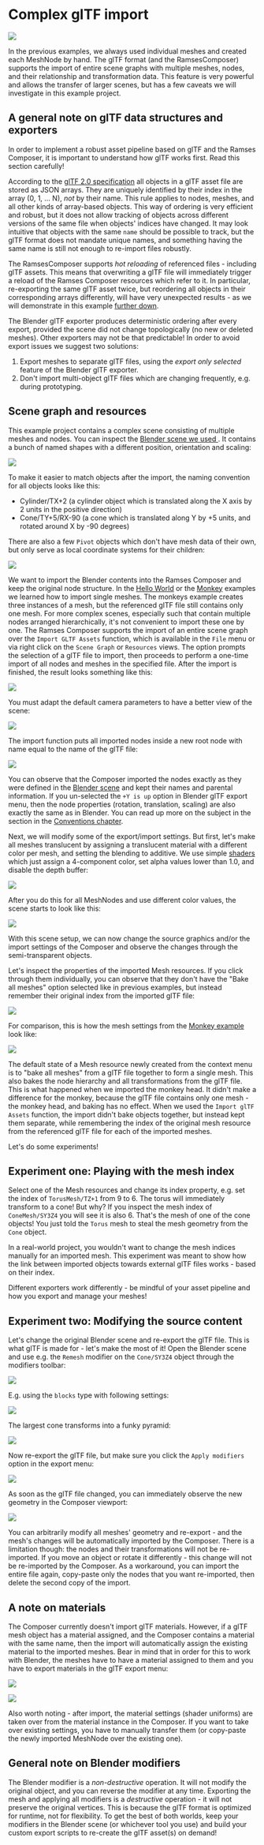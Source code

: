 <!--
SPDX-License-Identifier: MPL-2.0

This file is part of Ramses Composer
(see https://github.com/GENIVI/ramses-composer-docs).

This Source Code Form is subject to the terms of the Mozilla Public License, v. 2.0.
If a copy of the MPL was not distributed with this file, You can obtain one at http://mozilla.org/MPL/2.0/.
-->

# Complex glTF import

![](./docs/translucent.png)

In the previous examples, we always used individual meshes and created each MeshNode by hand.
The glTF format (and the RamsesComposer) supports the import of entire scene graphs with multiple
meshes, nodes, and their relationship and transformation data. This feature is very powerful and allows
the transfer of larger scenes, but has a few caveats we will investigate in this example project.

## A general note on glTF data structures and exporters

In order to implement a robust asset pipeline based on glTF and the Ramses Composer, it is important to understand how glTF works first. Read this section carefully!

According to the [glTF 2.0 specification](https://github.com/KhronosGroup/glTF/tree/master/specification/2.0) all objects in a glTF asset file are stored as JSON arrays.
They are uniquely identified by their index in the array (0, 1, ... N), _not_ by their name. This rule applies
to nodes, meshes, and all other kinds of array-based objects. This way of ordering is very efficient and
robust, but it does not allow tracking of objects across different versions of the same file when objects'
indices have changed. It may look intuitive that objects with the same `name` should
be possible to track, but the glTF format does not mandate unique names, and something having the
same name is still not enough to re-import files robustly.

The RamsesComposer supports _hot reloading_ of referenced files - including glTF assets.
This means that overwriting a glTF file will immediately trigger a reload of the Ramses Composer
resources which refer to it. In particular, re-exporting the same glTF asset twice, but
reordering all objects in their corresponding arrays differently, will have very unexpected results - as we
will demonstrate in this example [further down](#Experiment-one-Playing-with-the-mesh-index).

The Blender glTF exporter produces deterministic ordering after every export, provided
the scene did not change topologically (no new or deleted meshes). Other exporters may not be that predictable!
In order to avoid export issues we suggest two solutions:

1. Export meshes to separate glTF files, using the _export only selected_ feature of the Blender glTF exporter.
2. Don't import multi-object glTF files which are changing frequently, e.g. during prototyping.

<!-- TODO Violin we should find a third option here. It is precicely prototyping where such feature will be very useful - being able
to rapidly change the exported content of a complex scene, while maintaining and updating the composer project and having a seamless
workflow. Maybe ship a Blender plugin? Or just implement a "complex import" of glTF? -->

## Scene graph and resources

This example project contains a complex scene consisting of multiple meshes and nodes. You can inspect
the [Blender scene we used ](./blender/). It contains a bunch of
named shapes with a different position, orientation and scaling:

![](./docs/blender.png)

To make it easier to match objects after the import, the naming convention for all objects looks like this:

* Cylinder/TX+2   (a cylinder object which is translated along the X axis by 2 units in the positive direction)
* Cone/TY+5/RX-90  (a cone which is translated along Y by +5 units, and rotated around X by -90 degrees)

<!-- TODO Violin There is a problem here - negative scaling doesn't work, and ramses's scale + rotate does not work like
in blender. We should fix this, and re-add these transforms to the example project -->

There are also a few `Pivot` objects which don't have mesh data of their own, but only serve as local
coordinate systems for their children:

![](./docs/pivots.png)

We want to import the Blender contents into the Ramses Composer and keep the original node structure. In
the [Hello World](../hello_world/manual.md) or the [Monkey](../monkey/manual.md) examples we learned
how to import single meshes. The monkeys example creates three instances of a mesh, but the
referenced glTF file still contains only one mesh. For more complex scenes, especially such that contain
multiple nodes arranged hierarchically, it's not
convenient to import these one by one. The Ramses Composer supports the import of an entire scene graph
over the `Import GLTF Assets` function, which is available
in the `File` menu or via right click on the `Scene Graph` or `Resources` views. The option prompts the
selection of a glTF file to import, then proceeds to perform
a one-time import of all nodes and meshes in the specified file. After the import is finished, the result looks something like this:

![](./docs/after_import_viewport.png)

You must adapt the default camera parameters to have a better view of the scene:

![](./docs/camera_params.png)

The import function puts all imported nodes inside a new root node with name equal to the name of the glTF file:

![](./docs/after_import.png)

You can observe that the Composer imported the nodes exactly as they were
defined in the [Blender scene](./blender/)
and kept their names and parental information. If you un-selected the `+Y is up` option in
Blender glTF export menu, then the node properties (rotation, translation, scaling) are also exactly the same as in Blender. You can
read up more on the subject in the section in the [Conventions chapter](../conventions/manual.md).

Next, we will modify some of the export/import settings. But first, let's make all meshes translucent by assigning a translucent
material with a different color per mesh, and setting the blending to additive. We use simple [shaders](./shaders/) which
just assign a 4-component color, set alpha values lower than 1.0, and disable the depth buffer:

![](./docs/translucent_material_settings.png)

After you do this for all MeshNodes and use different color values, the scene starts to look like this:

![](./docs/translucent.png)

With this scene setup, we can now change the source graphics and/or the import settings of the
Composer and observe the changes through the semi-transparent objects.

Let's inspect the properties of the imported Mesh resources. If you click through them individually,
you can observe that they don't have the "Bake all meshes" option selected
like in previous examples, but instead remember their original index from the imported glTF file:

![](./docs/mesh_index.png)

For comparison, this is how the mesh settings from the [Monkey example](../monkey/manual.md) look like:

![](./docs/bake_all_meshes.png)

The default state of a Mesh resource newly created from the context menu is to "bake all meshes" from a glTF file together to form a single mesh.
This also bakes the node hierarchy and all transformations from the glTF file. This is what happened when we imported the monkey head. It didn't make a difference for the monkey, because the glTF file
contains only one mesh - the monkey head, and baking has no effect. When we used the `Import glTF Assets` function, the import
didn't bake objects together, but instead kept them separate, while remembering the index of the original mesh
resource from the referenced glTF file for each of the imported meshes.

Let's do some experiments!

## Experiment one: Playing with the mesh index

Select one of the Mesh resources and change its index property, e.g. set the index of `TorusMesh/TZ+1`
from 9 to 6. The torus will immediately transform to a cone! But why? If you inspect the mesh index
of `ConeMesh/SY3Z4` you will see it is also 6. That's the mesh of one of the cone objects! You just told the
`Torus` mesh to steal the mesh geometry from the `Cone` object.

In a real-world project, you wouldn't want to change the mesh indices manually for an imported mesh. This experiment was
meant to show how the link between imported objects towards external
glTF files works - based on their index.

Different exporters work differently - be mindful of your asset
pipeline and how you export and manage your meshes!

## Experiment two: Modifying the source content

Let's change the original Blender scene and re-export the glTF file. This is what glTF is made for - let's make the most of it!
Open the Blender scene and use e.g. the `Remesh` modifier on the `Cone/SY3Z4` object through the modifiers toolbar:

![](./docs/voxel_modifier_1.png)

E.g. using the `blocks` type with following settings:

![](./docs/voxel_modifier_2.png)

The largest cone transforms into a funky pyramid:

![](./docs/voxel_modifier_3.png)

Now re-export the glTF file, but make sure you click the `Apply modifiers` option in the export menu:

![](./docs/voxel_modifier_4.png)

As soon as the glTF file changed, you can immediately observe the new geometry in the Composer viewport:

![](./docs/voxel_modifier_5.png)

You can arbitrarily modify all meshes' geometry and re-export - and the mesh's changes will be automatically imported by the Composer.
There is a limitation though: the nodes and their transformations will not be re-imported. If you move an object or rotate it differently - this change
will not be re-imported by the Composer. As a workaround, you can import the entire file again, copy-paste only the nodes that you want re-imported, then delete
the second copy of the import.

<!-- TODO Violin we need to fix this limitation - it is a major blocker for a fluent workflow, and doesn't scale well with larger projects.
It is not an option to force an artist to put a single mesh per blender file, and neither is an option to always re-import and
reconfigure all objects -->

## A note on materials

The Composer currently doesn't import glTF materials. However, if a glTF mesh object has a material assigned, and the Composer contains a material with the same name,
then the import will automatically assign the existing material to the imported meshes. Bear in mind that in order for this to work with Blender, the meshes have to have
a material assigned to them and you have to export materials in the glTF export menu:

![](./docs/has_material.png)

![](./docs/export_materials_settings.png)

Also worth noting - after import, the material settings (shader uniforms) are taken over from the material instance in the Composer. If you want to take over
existing settings, you have to manually transfer them (or copy-paste the newly imported MeshNode over the existing one).

## General note on Blender modifiers

The Blender modifier is a _non-destructive_ operation. It will not modify the original object, and you can reverse the modifier at any time.
Exporting the mesh and applying all modifiers is a _destructive_ operation - it will not preserve the original vertices. This is because the glTF format
is optimized for runtime, not for flexibility. To get the best of both worlds, keep your modifiers in the Blender scene (or whichever tool you use) and
build your custom export scripts to re-create the glTF asset(s) on demand!
